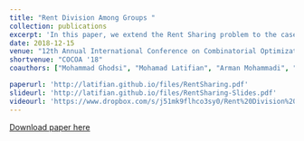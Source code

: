 ```yaml
---
title: "Rent Division Among Groups "
collection: publications
excerpt: 'In this paper, we extend the Rent Sharing problem to the case that every room must be allocated to a group of agents.'
date: 2018-12-15
venue: "12th Annual International Conference on Combinatorial Optimization and Applications"
shortvenue: "COCOA '18"
coauthors: ["Mohammad Ghodsi", "Mohamad Latifian", "Arman Mohammadi", "Sadra Moradian", "Masoud Seddighin"]

paperurl: 'http://latifian.github.io/files/RentSharing.pdf'
slideurl: 'http://latifian.github.io/files/RentSharing-Slides.pdf'
videourl: 'https://www.dropbox.com/s/j51mk9flhco3sy0/Rent%20Division%20Among%20Groups.mp4?dl=0'
---
```


[Download paper here](http://latifian.github.io/files/RentSharing.pdf)
